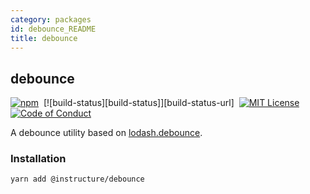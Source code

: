 ```yaml
---
category: packages
id: debounce_README
title: debounce
---
```


## debounce

[![npm][npm]][npm-url]&nbsp;
[![build-status][build-status]][build-status-url]&nbsp;
[![MIT License][license-badge]][license]&nbsp;
[![Code of Conduct][coc-badge]][coc]

A debounce utility based on [lodash.debounce](https://www.npmjs.com/package/lodash.debounce).

### Installation

```sh
yarn add @instructure/debounce
```

[npm]: https://img.shields.io/npm/v/@instructure/debounce.svg
[npm-url]: https://npmjs.com/package/@instructure/debounce
[license-badge]: https://img.shields.io/npm/l/instructure-ui.svg?style=flat-square
[license]: https://github.com/instructure/instructure-ui/blob/master/LICENSE
[coc-badge]: https://img.shields.io/badge/code%20of-conduct-ff69b4.svg?style=flat-square
[coc]: https://github.com/instructure/instructure-ui/blob/master/CODE_OF_CONDUCT.md
